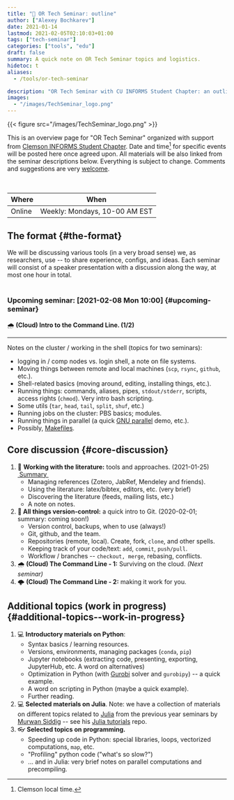 ```yaml
---
title: "💬 OR Tech Seminar: outline"
author: ["Alexey Bochkarev"]
date: 2021-01-14
lastmod: 2021-02-05T02:10:03+01:00
tags: ["tech-seminar"]
categories: ["tools", "edu"]
draft: false
summary: A quick note on OR Tech Seminar topics and logistics.
hidetoc: t
aliases:
  - /tools/or-tech-seminar

description: "OR Tech Seminar with CU INFORMS Student Chapter: an outline."
images:
  - "/images/TechSeminar_logo.png"
---
```


{{< figure src="/images/TechSeminar_logo.png" >}}

This is an overview page for "OR Tech Seminar" organized with support from
[Clemson INFORMS Student Chapter](https://cecas.clemson.edu/informs/). Date and time[^fn:1] for specific events will be posted here
once agreed upon. All materials will be also linked from the seminar descriptions
below. Everything is subject to change. Comments and
suggestions are very [welcome](mailto:tech%5Fseminar@bochkarev.io).

<br/>

| Where  | When                          |
|--------|-------------------------------|
| Online | Weekly: Mondays, 10-00 AM EST |


## The format {#the-format}

We will be discussing various tools (in a very broad sense) we, as
researchers, use -- to share experience, configs, and ideas. Each seminar will
consist of a speaker presentation with a discussion along the way, at most
one hour in total. <br/> <br/>

<div class="note">


### Upcoming seminar: <span class="timestamp-wrapper"><span class="timestamp">[2021-02-08 Mon 10:00]</span></span> {#upcoming-seminar}

🌧 **(Cloud) Intro to the Command Line. (1/2)**
<hr/>
Notes on the cluster / working in the shell (topics for two seminars):

-   logging in / comp nodes vs. login shell, a note on file systems.
-   Moving things between remote and local machines (`scp`, `rsync`, `github`, etc.).
-   Shell-related basics (moving around, editing, installing things, etc.).
-   Running things: commands, aliases, pipes, `stdout/stderr`, scripts,
    access rights (`chmod`). Very intro bash scripting.
-   Some utils (`tar`, `head`, `tail`, `split`, `shuf`, etc.)
-   Running jobs on the cluster: PBS basics; modules.
-   Running things in parallel (a quick [GNU parallel](https://www.gnu.org/software/parallel/) demo, etc.).
-   Possibly, [Makefiles](https://en.wikipedia.org/wiki/Makefile).

</div>


## Core discussion {#core-discussion}

1.  📰 **Working with the literature:** tools and approaches. (2021-01-25)
       <a class="sticker" href="/tools/ts-literature/">&nbsp;Summary&nbsp;</a>
    -   Managing references (Zotero, JabRef, Mendeley and friends).
    -   Using the literature: latex/bibtex, editors, etc. (very brief)
    -   Discovering the literature (feeds, mailing lists, etc.)
    -   A note on notes.
2.  **🔀 All things version-control:** a quick intro to Git. (2020-02-01; summary: coming soon!)
    -   Version control, backups, when to use (always!)
    -   Git, github, and the team.
    -   Repositories (remote, local). Create, fork, `clone`, and other spells.
    -   Keeping track of your code/text: `add`, `commit`, `push/pull`.
    -   Workflow / branches -- `checkout, merge`, rebasing, conflicts.
3.  🌧 **(Cloud) The Command Line - 1:** Surviving on the cloud. _(Next seminar)_
4.  🌩 **(Cloud) The Command Line - 2:** making it work for you.


## Additional topics (work in progress) {#additional-topics--work-in-progress}

1.  💻 **Introductory materials on Python**:
    -   Syntax basics / learning resources.
    -   Versions, environments, managing packages (`conda`, `pip`)
    -   Jupyter notebooks (extracting code, presenting, exporting, JupyterHub,
        etc. A word on alternatives)
    -   Optimization in Python (with [Gurobi](https://www.gurobi.com/) solver and `gurobipy`) -- a quick example.
    -   A word on scripting in Python (maybe a quick example).
    -   Further reading.
2.  💻 **Selected materials on Julia**. Note: we have a collection of materials on
    different topics related to [Julia](https://julialang.org/) from the previous year seminars by [Murwan
    Siddig](https://msiddig.people.clemson.edu/) -- see his  <a href="https://github.com/murwansiddig/Julia_tutorials">Julia tutorials</a> repo.
3.  👓 **Selected topics on programming.**
    -   Speeding up code in Python: special libraries, loops, vectorized computations, `map`,
        etc.
    -   "Profiling" python code ("what's so slow?")
    -   ... and in Julia: very brief notes on parallel computations and precompiling.

[^fn:1]: Clemson local time.

